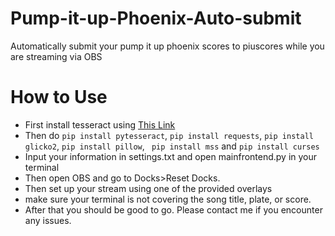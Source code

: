 # Pump-it-up-Phoenix-Auto-submit
Automatically submit your pump it up phoenix scores to piuscores while you are streaming via OBS

# How to Use

* First install tesseract using [This Link](https://github.com/tesseract-ocr/tesseract)
* Then do ```pip install pytesseract```, ```pip install requests```, ```pip install glicko2```, ```pip install pillow```, ``` pip install mss``` and ```pip install curses```
* Input your information in settings.txt and open mainfrontend.py in your terminal
* Then open OBS and go to Docks>Reset Docks.
* Then set up your stream using one of the provided overlays
* make sure your terminal is not covering the song title, plate, or score.
* After that you should be good to go. Please contact me if you encounter any issues.
